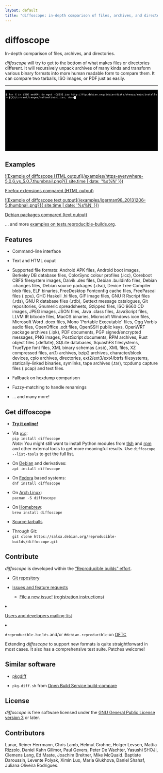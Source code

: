 ```yaml
---
layout: default
title: "diffoscope: in-depth comparison of files, archives, and directories"
---
```


# diffoscope

<div class="lead">In-depth comparison of files, archives, and directories.</div>

*diffoscope* will try to get to the bottom of what makes files or directories different. It will recursively unpack archives of many kinds and transform various binary formats into more human readable form to compare them. It can compare two tarballs, ISO images, or PDF just as easily.

----

<img src="/static/images/progressbar.gif?{{ site.time | date: '%s%N' }}">

## Examples

[![Example of diffoscope HTML output](/examples/https-everywhere-5.0.6_vs_5.0.7.thumbnail.png?{{ site.time | date: '%s%N' }})](/examples/https-everywhere-5.0.6_vs_5.0.7.html)

[Firefox extensions compared (HTML output)](/examples/https-everywhere-5.0.6_vs_5.0.7.html)

[![Example of diffoscope text output](/examples/igerman98_20131206-5.thumbnail.png?{{ site.time | date: '%s%N' }})](/examples/igerman98_20131206-5.txt)

[Debian packages compared (text output)](/examples/igerman98_20131206-5.txt)

&hellip; and more [examples on tests.reproducible-builds.org](https://tests.reproducible-builds.org/debian/unstable/amd64/index_FTBR.html).

## Features

* Command-line interface

* Text and HTML ouput

* Supported file formats: Android APK files, Android boot images, Berkeley DB database files, ColorSync colour profiles (.icc), Coreboot CBFS filesystem images, Dalvik .dex files, Debian .buildinfo files, Debian .changes files, Debian source packages (.dsc), Device Tree Compiler blob files, ELF binaries, FreeDesktop Fontconfig cache files, FreePascal files (.ppu), GHC Haskell .hi files, GIF image files, GNU R Rscript files (.rds), GNU R database files (.rdb), Gettext message catalogues, Git repositories, Gnumeric spreadsheets, Gzipped files, ISO 9660 CD images, JPEG images, JSON files, Java .class files, JavaScript files, LLVM IR bitcode files, MacOS binaries, Microsoft Windows icon files, Microsoft Word .docx files, Mono 'Portable Executable' files, Ogg Vorbis audio files, OpenOffice .odt files, OpenSSH public keys, OpenWRT package archives (.ipk), PDF documents, PGP signed/encrypted messages, PNG images, PostScript documents, RPM archives, Rust object files (.deflate), SQLite databases, SquashFS filesystems, TrueType font files, XML binary schemas (.xsb), XML files, XZ compressed files, ar(1) archives, bzip2 archives, character/block devices, cpio archives, directories, ext2/ext3/ext4/btrfs filesystems, statically-linked binaries, symlinks, tape archives (.tar), tcpdump capture files (.pcap) and text files.

* Fallback on hexdump comparison

* Fuzzy-matching to handle renamings

* &hellip; and many more!

## Get diffoscope

* **<a href="https://try.diffoscope.org/">Try it online!</a>**
* Via <a href="https://pypi.python.org/">`pip`</a>:<br /> `pip install diffoscope`<br /> *Note:* You might still want to install Python modules from <a href="https://github.com/trendmicro/tlsh">tlsh</a> and <a href="http://rpm.org/">rpm</a> and other external tools to get more meaningful results. Use `diffoscope --list-tools` to get the full list.

* On <a href="https://www.debian.org/">Debian</a> and derivatives:<br />
`apt install diffoscope`

* On <a href="https://fedoraproject.org">Fedora</a> based systems:<br/>
`dnf install diffoscope`

* On <a href="https://archlinux.org">Arch Linux</a>:<br/>
`pacman -S diffoscope`

* On <a href="http://brew.sh/">Homebrew</a>:<br/>`brew install diffoscope`

* <a href="/archive">Source tarballs</a>

* Through Git:<br />
`git clone https://salsa.debian.org/reproducible-builds/diffoscope.git`

## Contribute

*diffoscope* is developed within the <a href="https://reproducible-builds.org/">“Reproducible builds” effort</a>.

* <a href="https://salsa.debian.org/reproducible-builds/diffoscope">Git repository</a>

* <a href="https://salsa.debian.org/reproducible-builds/diffoscope/issues">Issues and feature requests</a>
  * <a href="https://salsa.debian.org/reproducible-builds/diffoscope/issues/new">File a new issue!</a> (<a href="https://reproducible-builds.org/contribute/salsa/">registration instructions</a>)</ul>

* <a href="https://lists.reproducible-builds.org/listinfo/diffoscope">Users and developers mailing-list</a>

* `#reproducible-builds` and/or `#debian-reproducible` on <a href="https://oftc.net/">OFTC</a>

Extending *diffoscope* to support new formats is quite straightforward in most cases. It also has a comprehensive test suite. Patches welcome!

## Similar software

* <a href="https://github.com/lvc/pkgdiff">pkgdiff</a>

* `pkg-diff.sh` from <a href="https://github.com/openSUSE/build-compare">Open Build Service build-compare</a>

## License

*diffoscope* is free software licensed under the <a href="https://www.gnu.org/licenses/gpl.html">GNU General Public License version 3</a> or later.

## Contributors

Lunar, Reiner Herrmann, Chris Lamb, Helmut Grohne, Holger Levsen,
Mattia Rizzolo, Daniel Kahn Gillmor, Paul Gevers, Peter De Wachter,
Yasushi SHOJI, Clemens Lang, Ed Maste, Joachim Breitner, Mike McQuaid.
Baptiste Daroussin, Levente Polyak, Ximin Luo, Maria Glukhova, Daniel Shahaf,
Juliana Oliveira Rodrigues.

